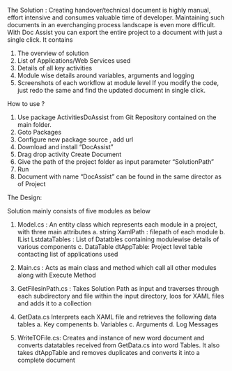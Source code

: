 The Solution :
Creating handover/technical document is highly manual, effort intensive and consumes valuable time of developer. Maintaining such documents in an everchanging process landscape is even more difficult.
With Doc Assist you can export the entire project to a document with just a single click. It contains 
1.	The overview of solution 
2.	List of Applications/Web Services used
3.	Details of all key activities
4.	Module wise details around variables, arguments and logging 
5.	Screenshots of each workflow at module level
If you modify the code, just redo the same and find the updated document in  single click.


How to use ?
1.	Use package ActivitiesDoAssist from Git Repository contained on the main folder. 
2.	Goto Packages
3.	Configure new package source , add url
4.	Download and install “DocAssist”
5.	Drag drop activity Create Document 
6.	Give the path of the project folder as input parameter “SolutionPath”
7.	Run
8.	Document with name “DocAssist” can be found in the same director as of Project

The Design:

Solution mainly consists of five modules as below
1.	Model.cs : An entity class which represents each module in a project, with three main attributes
a.	string XamlPath : filepath of each module
b.	IList<DataTable> LstdataTables : List of Datatbles containing modulewise details of various components
c.	DataTable dtAppTable: Project level table contacting list of applications used

2.	Main.cs : Acts as main class and method which call all other modules along with Execute Method
3.	GetFilesinPath.cs : Takes Solution Path as input and traverses through each subdirectory and file within the input directory, loos for XAML files and adds it to a collection 
4.	GetData.cs Interprets each XAML file and retrieves the following data tables
a.	Key compenents
b.	Variables
c.	Arguments
d.	Log Messages
5.	WriteTOFile.cs: Creates and instance of new word document and converts datatables received from GetData.cs into word Tables. It also takes dtAppTable and removes duplicates and converts it into a complete document

